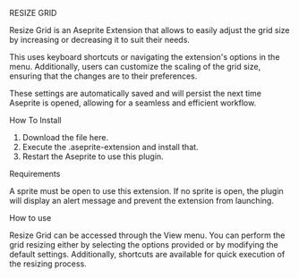 RESIZE GRID

Resize Grid is an Aseprite Extension that allows to easily adjust the grid size by increasing or decreasing it to suit their needs.

This uses keyboard shortcuts or navigating the extension's options in the menu. Additionally, users can customize the scaling of the grid size, ensuring that the changes are to their preferences.

These settings are automatically saved and will persist the next time Aseprite is opened, allowing for a seamless and efficient workflow.

How To Install

1. Download the file here.
2. Execute the .aseprite-extension and install that.
3. Restart the Aseprite to use this plugin.

Requirements

A sprite must be open to use this extension. If no sprite is open, the plugin will display an alert message and prevent the extension from launching.

How to use

Resize Grid can be accessed through the View menu. You can perform the grid resizing either by selecting the options provided or by modifying the default settings. Additionally, shortcuts are available for quick execution of the resizing process.
